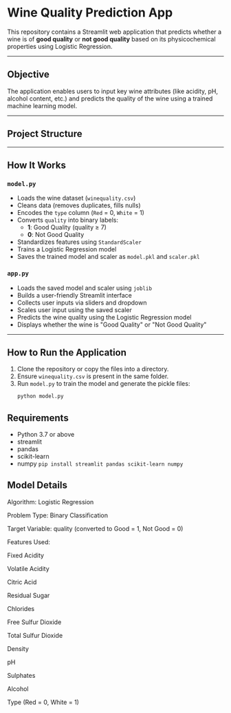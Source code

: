 # Wine Quality Prediction App

This repository contains a Streamlit web application that predicts whether a wine is of **good quality** or **not good quality** based on its physicochemical properties using Logistic Regression.

---

## Objective

The application enables users to input key wine attributes (like acidity, pH, alcohol content, etc.) and predicts the quality of the wine using a trained machine learning model.

---

## Project Structure


---

## How It Works

### `model.py`
- Loads the wine dataset (`winequality.csv`)
- Cleans data (removes duplicates, fills nulls)
- Encodes the `type` column (`Red` = 0, `White` = 1)
- Converts `quality` into binary labels:
  - **1**: Good Quality (quality ≥ 7)
  - **0**: Not Good Quality
- Standardizes features using `StandardScaler`
- Trains a Logistic Regression model
- Saves the trained model and scaler as `model.pkl` and `scaler.pkl`

### `app.py`
- Loads the saved model and scaler using `joblib`
- Builds a user-friendly Streamlit interface
- Collects user inputs via sliders and dropdown
- Scales user input using the saved scaler
- Predicts the wine quality using the Logistic Regression model
- Displays whether the wine is "Good Quality" or "Not Good Quality"

---

## How to Run the Application

1. Clone the repository or copy the files into a directory.
2. Ensure `winequality.csv` is present in the same folder.
3. Run `model.py` to train the model and generate the pickle files:
   ```bash
   python model.py

## Requirements
- Python 3.7 or above
- streamlit
- pandas
- scikit-learn
- numpy
    `pip install streamlit pandas scikit-learn numpy`


## Model Details
Algorithm: Logistic Regression

Problem Type: Binary Classification

Target Variable: quality (converted to Good = 1, Not Good = 0)

Features Used:

Fixed Acidity

Volatile Acidity

Citric Acid

Residual Sugar

Chlorides

Free Sulfur Dioxide

Total Sulfur Dioxide

Density

pH

Sulphates

Alcohol

Type (Red = 0, White = 1)


